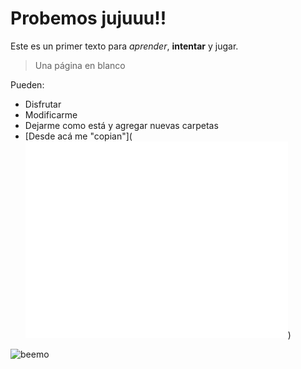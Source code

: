 # Probemos jujuuu!!

Este es un primer texto para *aprender*, **intentar** y jugar.

> Una página en blanco

Pueden:

- Disfrutar
- Modificarme
- Dejarme como está y agregar nuevas carpetas
- [Desde acá me "copian"](<iframe width="420" height="315" src="//www.youtube.com/embed/ZYXTZh8CW4E" frameborder="0" allowfullscreen></iframe>)

![beemo](http://media.giphy.com/media/Uoyf084JYOblK/giphy.gif "Que divertido")

